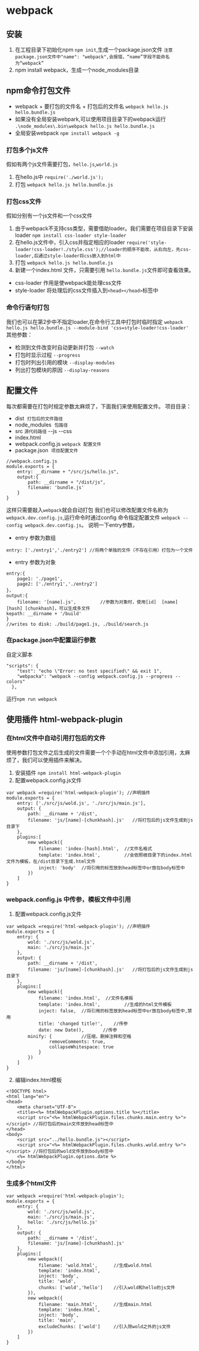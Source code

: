 # webpack
## 安装 
1. 在工程目录下初始化npm `npm init`,生成一个package.json文件 `注意package.json文件中"name": "webpack",会报错，“name”字段不能命名为“webpack”`
2. npm install webpack，生成一个node_modules目录
## npm命令打包文件
* webpack + 要打包的文件名 + 打包后的文件名 `webpack hello.js hello.bundle.js`
* 如果没有全局安装webpark,可以使用项目目录下的webpack运行  `.\node_modules\.bin\webpack hello.js hello.bundle.js`
* 全局安装webpack `npm install webpack -g`
### 打包多个js文件
假如有两个js文件需要打包，`hello.js`,`world.js`
1. 在hello.js中 `require('./world.js');`
2. 打包 `webpack hello.js hello.bundle.js`
### 打包css文件
假如分别有一个js文件和一个css文件
1. 由于webpack不支持css类型，需要借助loader。我们需要在项目目录下安装loader `npm install css-loader style-loader`
2. 在hello.js文件中，引入css并指定相应的loader `require('style-loader!css-loader!./style.css');//loader的顺序不能改，从右向左，先css-loader,后通过style-loader将css嵌入到html中`
3. 打包 `webpack hello.js hello.bundle.js`
4. 新建一个index.html 文件，只需要引用 `hello.bundle.js`文件即可查看效果。
* css-loader 作用是使webpack能处理css文件
* style-loader 将处理后的css文件插入到`<head></head>`标签中
### 命令行语句打包
我们也可以在第2步中不指定loader,在命令行工具中打包时临时指定
`webpack hello.js hello.bundle.js --module-bind 'css=style-loader!css-loader'`
其他参数：
* 检测到文件改变时自动更新并打包 `--watch`
* 打包时显示过程 `--progress`
* 打包时列出引用的模块 `--display-modules`
* 列出打包模块的原因 `--display-reasons`
## 配置文件
每次都需要在打包时规定参数太麻烦了，下面我们来使用配置文件。
项目目录：
* dist  `打包后的文件路径`
* node_modules  `包路径`
* src `源代码路径` --js --css
* index.html
* webpack.config.js `webpack 配置文件`
* package.json  `项目配置文件`
```
//webpack.config.js
module.exports = {
	entry: __dirname + "/src/js/hello.js",
	output:{
		path: __dirname + "/dist/js",
		filename: 'bundle.js'
	}
}
```
这样只需要敲入`webpack`就会自动打包
我们也可以修改配置文件名称为`webpack.dev.config.js`,运行命令时通过config 命令指定配置文件 `webpack --config webpack.dev.config.js`。
说明一下entry参数，
* entry 参数为数组
```
entry: ['./entry1','./entry2'] //将两个单独的文件（不存在引用）打包为一个文件
```
* entry 参数为对象
```
entry:{
	page1: './page1',
	page2: ['./entry1','./entry2']
}，
output:{
	filename: '[name].js',         //参数为对象时，使用[id]	[name] [hash] [chunkhash]，可以生成多文件	
kepath: __dirname + '/build'
}
//writes to disk: ./build/page1.js, ./build/search.js
```
### 在package.json中配置运行参数
自定义脚本
```
"scripts": {
    "test": "echo \"Error: no test specified\" && exit 1",
	"webpacka": "webpack --config webpack.config.js --progress --colors"
  },
```
运行`npm run webpack`

## 使用插件 html-webpack-plugin
### 在html文件中自动引用打包后的文件
使用参数打包文件之后生成的文件需要一个个手动在html文件中添加引用，太麻烦了，我们可以使用插件来解决。
1. 安装插件 `npm install html-webpack-plugin`
2. 配置webpack.config.js文件
```
var webpack =require('html-webpack-plugin'); //声明插件
module.exports = {
    entry: ['./src/js/wold.js', './src/js/main.js'],
    output: {
        path: __dirname + '/dist',  
        filename: 'js/[name]-[chunkhash].js'   //将打包后的js文件生成到js目录下
    },
    plugins:[
        new webpack({
            filename: 'index-[hash].html',  //文件名格式
            template: 'index.html',         //会依照根目录下的index.html文件为模板，在/dist目录下生成.html文件
            inject: 'body'  //将引用的标签放到head标签中or放在body标签中
        })
    ]
}
```
### webpack.config.js 中传参，模板文件中引用
1. 配置webpack.config.js文件
```
var webpack =require('html-webpack-plugin'); //声明插件
module.exports = {
    entry: {
        wold: './src/js/wold.js',
        main: './src/js/main.js'
    },
    output: {
        path: __dirname + '/dist',
        filename: 'js/[name]-[chunkhash].js'   //将打包后的js文件生成到js目录下
    },
    plugins:[
        new webpack({
            filename: 'index.html',  //文件名模板
            template: 'index.html',         //生成的html文件模板
            inject: false,  //将引用的标签放到head标签中or放在body标签中,禁用
            title: 'changed title!',	//传参
            date: new Date(),		//传参
	    minify: {			//压缩，删掉注释和空格
                removeComments: true,	
                collapseWhitespace: true
            }
        })
    ]
}
```
2. 编辑index.html模板
```
<!DOCTYPE html>
<html lang="en">
<head>
    <meta charset="UTF-8">
    <title><%= htmlWebpackPlugin.options.title %></title>
    <script src="<%= htmlWebpackPlugin.files.chunks.main.entry %>"></script> //将打包后的main文件放到head标签中
</head>
<body>
    <script src="../hello.bundle.js"></script>
    <script src="<%= htmlWebpackPlugin.files.chunks.wold.entry %>"></script> //将打包后的wold文件放到body标签中
    <%= htmlWebpackPlugin.options.date %>
</body>
</html>
```
### 生成多个html文件
```
var webpack =require('html-webpack-plugin');
module.exports = {
    entry: {
        wold: './src/js/wold.js',
        main: './src/js/main.js',
        hello: './src/js/hello.js'
    },
    output: {
        path: __dirname + '/dist',
        filename: 'js/[name]-[chunkhash].js'
    },
    plugins:[
        new webpack({
            filename: 'wold.html',      //生成wold.html
            template: 'index.html',
            inject: 'body',
            title: 'wold',
            chunks: ['wold','hello']    //引入wold和hello的js文件
        }),
        new webpack({
            filename: 'main.html',      //生成main.html
            template: 'index.html',
            inject: 'body',
            title: 'main',
            excludeChunks: ['wold']     //引入除wold之外的js文件
        })
    ]
}
```
